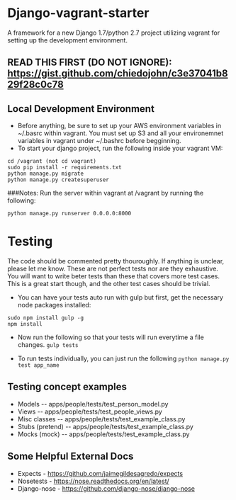 Django-vagrant-starter
=========
A framework for a new Django 1.7/python 2.7 project utilizing vagrant for setting up the development environment.

READ THIS FIRST (DO NOT IGNORE): https://gist.github.com/chiedojohn/c3e37041b829f28c0c78
----------

Local Development Environment
----------
- Before anything, be sure to set up your AWS environment variables in ~/.basrc within vagrant. You must set up S3 and all your environemnet variables in vagrant under ~/.bashrc before begginning.
- To start your django project, run the following inside your vagrant VM:
```
cd /vagrant (not cd vagrant)
sudo pip install -r requirements.txt
python manage.py migrate
python manage.py createsuperuser
```

###Notes:
Run the server within vagrant at /vagrant by running the following: 
```
python manage.py runserver 0.0.0.0:8000
```


Testing
=====================
The code should be commented pretty thouroughly. If anything is unclear, please let me know. These are not perfect tests nor are they exhaustive. You will want to write beter tests than these that covers more test cases. This is a great start though, and the other test cases should be trivial.

- You can have your tests auto run with gulp but first, get the necessary node packages installed:
```
sudo npm install gulp -g
npm install
```

- Now run the following so that your tests will run everytime a file changes.
```gulp tests```

- To run tests individually, you can just run the following
```python manage.py test app_name```

Testing concept examples
-------------------
- Models
-- apps/people/tests/test_person_model.py
- Views
-- apps/people/tests/test_people_views.py
- Misc classes
-- apps/people/tests/test_example_class.py
- Stubs (pretend)
-- apps/people/tests/test_example_class.py
- Mocks (mock)
-- apps/people/tests/test_example_class.py

Some Helpful External Docs
-----------
- Expects - https://github.com/jaimegildesagredo/expects
- Nosetests - https://nose.readthedocs.org/en/latest/
- Django-nose - https://github.com/django-nose/django-nose
